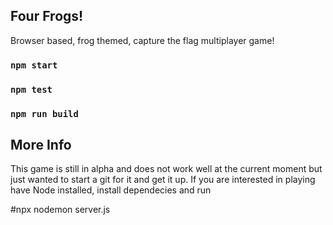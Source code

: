 ## Four Frogs!

Browser based, frog themed, capture the flag multiplayer game!

### `npm start`
### `npm test`
### `npm run build`

## More Info

This game is still in alpha and does not work well at the current moment but just wanted to start a git for it and get it up. If you are interested in playing have Node installed, install dependecies and run
 
#npx nodemon server.js